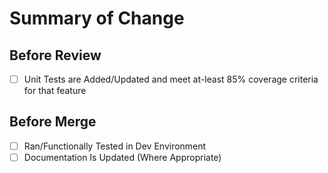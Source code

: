 # Summary of Change

<Your Summary Goes Here>

## Before Review
- [ ] Unit Tests are Added/Updated and meet at-least 85% coverage criteria for that feature

## Before Merge
- [ ] Ran/Functionally Tested in Dev Environment
- [ ] Documentation Is Updated (Where Appropriate)
